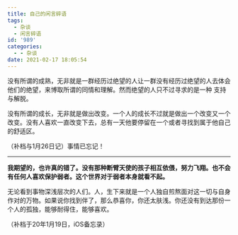 ```yaml
---
title: 自己的闲言碎语
tags:
  - 杂谈
  - 闲言碎语
id: '989'
categories:
  - - 杂谈
date: 2021-02-17 18:05:54
---
```


没有所谓的成熟，无非就是一群经历过绝望的人让一群没有经历过绝望的人去体会他们的绝望，来博取所谓的同情和理解。然而绝望的人只不过寻求的是一种 支持与解脱。

没有所谓的成长，无非就是做出改变。一个人的成长不过就是做出一个改变又一个改变。没有人喜欢一直改变下去，总有一天他要停留在一个或者寻找到属于他自己的舒适区。

（补档与1月26日记）事情已忘记！

* * *

**我期望的，也许真的错了。没有那种断臂天使的孩子相互依偎，努力飞翔。也不会有任何人喜欢保护弱者。这个世界对于弱者本身就看不起。**

无论看到事物深浅层次的人们。人，生下来就是一个人独自煎熬面对这一切与自身作对的万物。如果说你找到伴了，那么恭喜你，你还太肤浅。你还没有到达那份一个人的孤独，能够耐得住，能够喜欢。

（补档于20年1月19日，iOS备忘录）